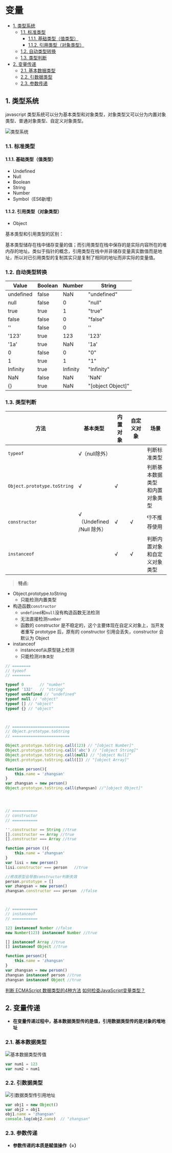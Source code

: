 # 变量


<!-- TOC depthFrom:2 -->

- [1. 类型系统](#1-类型系统)
  - [1.1. 标准类型](#11-标准类型)
    - [1.1.1. 基础类型（值类型）](#111-基础类型值类型)
    - [1.1.2. 引用类型（对象类型）](#112-引用类型对象类型)
  - [1.2. 自动类型转换](#12-自动类型转换)
  - [1.3. 类型判断](#13-类型判断)
- [2. 变量传递](#2-变量传递)
  - [2.1. 基本数据类型](#21-基本数据类型)
  - [2.2. 引数据类型](#22-引数据类型)
  - [2.3. 参数传递](#23-参数传递)

<!-- /TOC -->


## 1. 类型系统

javascript 类型系统可以分为基本类型和对象类型，对象类型又可以分为内置对象类型、普通对象类型、自定义对象类型。

![类型系统](http://opd59bmxu.bkt.clouddn.com/20171214204330.png)

### 1.1. 标准类型

#### 1.1.1. 基础类型（值类型）

- Undefined 
- Null 
- Boolean 
- String 
- Number 
- Symbol（ES6新增）

#### 1.1.2. 引用类型（对象类型）

- Object

基本类型和引用类型的区别：

基本类型储存在栈中储存变量的值；而引用类型在栈中保存的是实际内容所在的堆内存的地址。类似于指针的概念，引用类型在栈中并非储存变量真实数值而是地址，所以对已引用类型的复制其实只是复制了相同的地址而非实际的变量值。

### 1.2. 自动类型转换

|   Value   | Boolean |  Number  |      String       |
| --------- | ------- | -------- | ----------------- |
| undefined | false   | NaN      | "undefined"       |
| null      | false   | 0        | "null"            |
| true      | true    | 1        | "true"            |
| false     | false   | 0        | "false"           |
| ''        | false   | 0        | ''                |
| '123'     | true    | 123      | '123'             |
| '1a'      | true    | NaN      | '1a'              |
| 0         | false   | 0        | "0"               |
| 1         | true    | 1        | "1"               |
| Infinity  | true    | Infinity | "Infinity"        |
| NaN       | false   | NaN      | 'NaN'             |
| {}        | true    | NaN      | "[object Object]" |


### 1.3. 类型判断

|            方法             |              基本类型               | 内置对象 | 自定义对象 |                场景                |
| --------------------------- | ----------------------------------- | -------- | ---------- | ---------------------------------- |
| `typeof`                    | √（null除外）                       |          |            | 判断标准类型                       |
| `Object.prototype.toString` | √                                   | √        |            | 判断基本数据类型<br>和内置对象类型 |
| `constructor`               | √ <br>（Undefined <br> /Null 除外） | √        | √          | 👎不推荐使用                        |
| `instanceof`                |                                     | √        | √          | 判断内置对象<br>和自定义对象类型   |

> **特点:**

- Object.prototype.toString
  - 只能检测内置类型
- 构造函数`constructor`
  - `undefined`和`null`没有构造函数无法检测
  - 无法直接检测`number`
  - 函数的 constructor 是不稳定的，这个主要体现在自定义对象上，当开发者重写 prototype 后，原有的 constructor 引用会丢失，constructor 会默认为 Object
- instanceof
  - instanceof从原型链上检测
  - 只能检测`对象类型` 

```js
// ========
// tyoeof
// ========

typeof 0       // "number"
typeof '132'   // "string"
typeof undefined // "undefined"
typeof null // "object"
typeof [] // "object"
typeof {} // "object"



// =========================
// Object.prototype.toString
// =========================

Object.prototype.toString.call(123) // "[object Number]"
Object.prototype.toString.call('abc') // "[object String]"
Object.prototype.toString.call(null) // "[object Null]"
Object.prototype.toString.call([]) // "[object Array]"

function person(){
    this.name = 'zhangsan'
}
var zhangsan = new person()
Object.prototype.toString.call(zhangsan) //"[object Object]"




// ===========
// constructor
// ===========

''.constructor == String //true
[].constructor == Array //true
[].constructor === Array //true

function person (){
    this.name = 'zhangsan'
}
var lisi = new person()
lisi.constructor === person   //true

//修改原型会导致constructor判断失效
person.prototype = []
var zhangsan = new person()
zhangsan.constructor === person  //false



// ===========
// instanceof
// ===========

123 instanceof Number //false
new Number(123) instanceof Number //true

[] instanceof Array //true
[] instanceof Object //true

function person(){
    this.name = 'zhangsan'
}
var zhangsan = new person()
zhangsan instanceof person //true
zhangsan instanceof Object //true
```


[判断 ECMAScript 数据类型的4种方法](http://www.cnblogs.com/onepixel/p/5126046.html)
[如何检查JavaScript变量类型？](http://harttle.com/2015/09/18/js-type-checking.html)


## 2. 变量传递

- **在变量传递过程中，基本数据类型传的是值，引用数据类型传的是对象的堆地址**

### 2.1. 基本数据类型

![基本数据类型传值](http://opd59bmxu.bkt.clouddn.com/2017121810302.png)

```javascript
var num1 = 123
var num2 = num1
```

### 2.2. 引数据类型

![引数据类型传引用地址](http://opd59bmxu.bkt.clouddn.com/20171218103031.png)


```javascript
var obj1 = new Object()
var obj2 = obj1
obj1.name = 'zhangsan'
console.log(obj2.name)  // "zhangsan"
```

### 2.3. 参数传递

- **参数传递的本质是赋值操作（=）**